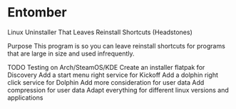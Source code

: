 # Entomber
Linux Uninstaller That Leaves Reinstall Shortcuts (Headstones)

Purpose
This program is so you can leave reinstall shortcuts for programs that are large in size and used infrequently. 

TODO
Testing on Arch/SteamOS/KDE
Create an installer flatpak for Discovery
Add a start menu right service for Kickoff
Add a dolphin right click service for Dolphin
Add more consideration for user data
Add compression for user data
Adapt everything for different linux versions and applications
